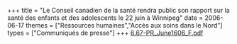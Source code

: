 +++
title = "Le Conseil canadien de la santé rendra public son rapport sur la santé des enfants et des adolescents le 22 juin à Winnipeg"
date = 2006-06-17
themes = ["Ressources humaines","Accès aux soins dans le Nord"]
types = ["Communiqués de presse"]
+++
[6.67-PR_June1606_F.pdf](/files/6.67-PR_June1606_F.pdf)
